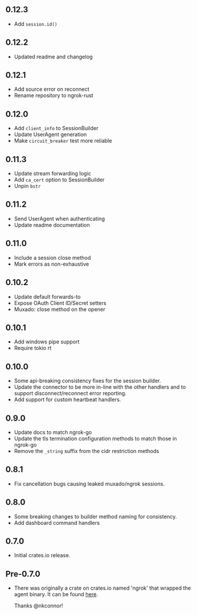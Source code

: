 ## 0.12.3

* Add `session.id()`

## 0.12.2

* Updated readme and changelog

## 0.12.1

* Add source error on reconnect
* Rename repository to ngrok-rust

## 0.12.0

* Add `client_info` to SessionBuilder
* Update UserAgent generation
* Make `circuit_breaker` test more reliable

## 0.11.3

* Update stream forwarding logic
* Add `ca_cert` option to SessionBuilder
* Unpin `bstr`

## 0.11.2

* Send UserAgent when authenticating
* Update readme documentation

## 0.11.0

* Include a session close method
* Mark errors as non-exhaustive

## 0.10.2

* Update default forwards-to
* Expose OAuth Client ID/Secret setters
* Muxado: close method on the opener

## 0.10.1

* Add windows pipe support
* Require tokio rt

## 0.10.0

* Some api-breaking consistency fixes for the session builder.
* Update the connector to be more in-line with the other handlers and to support
  disconnect/reconnect error reporting.
* Add support for custom heartbeat handlers.

## 0.9.0

* Update docs to match ngrok-go
* Update the tls termination configuration methods to match those in ngrok-go
* Remove the `_string` suffix from the cidr restriction methods

## 0.8.1

* Fix cancellation bugs causing leaked muxado/ngrok sessions.

## 0.8.0

* Some breaking changes to builder method naming for consistency.
* Add dashboard command handlers

## 0.7.0

* Initial crates.io release.

## Pre-0.7.0

* There was originally a crate on crates.io named 'ngrok' that wrapped the agent
  binary. It can be found [here](https://github.com/nkconnor/ngrok).

  Thanks @nkconnor!
